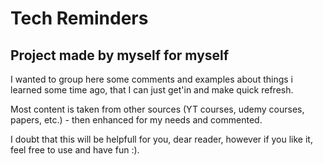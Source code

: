 # Tech Reminders

## Project made by myself for myself

I wanted to group here some comments and examples about things i learned some time ago, that I can just get'in and make quick refresh.

Most content is taken from other sources (YT courses, udemy courses, papers, etc.) - then enhanced for my needs and commented.

I doubt that this will be helpfull for you, dear reader, however if you like it, feel free to use and have fun :).
